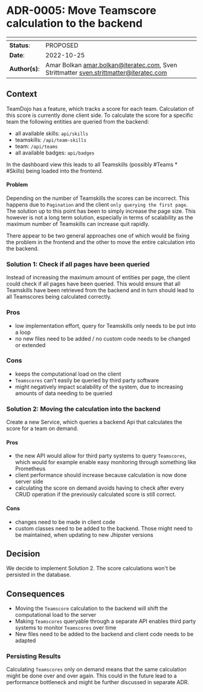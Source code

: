 <!-- 
SPDX-FileCopyrightText: the TeamDojo authors

SPDX-License-Identifier: Apache-2.0
-->
# ADR-0005: Move Teamscore calculation to the backend

| <!-- -->       | <!-- -->                                                                                   |
|----------------|--------------------------------------------------------------------------------------------|
| **Status**:    | PROPOSED                                                                                   |
| **Date**:      | 2022-10-25                                                                                 |
| **Author(s)**: | Amar Bolkan <amar.bolkan@iteratec.com>, Sven Strittmatter <sven.strittmatter@iteratec.com> |

## Context

TeamDojo has a feature, which tracks a score for each team. Calculation of this score is currently done client side.
To calculate the score for a specific team the following entities are queried from the backend:

- all available skills: `api/skills`
- teamskills: `/api/team-skills`
- team: `/api/teams`
- all available badges: `api/badges`

In the dashboard view this leads to all Teamskills (possibly #Teams * #Skills) being loaded into the frontend.

#### Problem

Depending on the number of Teamskills the scores can be incorrect. This happens due to `Pagination` and the client `only querying the first page`.
The solution up to this point has been to simply increase the page size. This however is not a long term solution, especially in terms of scalability as the
maximum number of Teamskills can increase quit rapidly. 

There appear to be two general approaches one of which would be fixing the problem in the frontend and the other to move the entire calculation into the backend.

### Solution 1: Check if all pages have been queried

Instead of increasing the maximum amount of entities per page, the client could check if all pages have been queried. 
This would ensure that all Teamskills have been retrieved from the backend and in turn should lead to all Teamscores being calculated correctly.

### Pros

- low implementation effort, query for Teamskills only needs to be put into a loop
- no new files need to be added / no custom code needs to be changed or extended


### Cons

- keeps the computational load on the client
- `Teamscores` can't easily be queried by third party software
- might negatively impact scalability of the system, due to increasing amounts of data needing to be queried


### Solution 2: Moving the calculation into the backend

Create a new Service, which queries a backend Api that calculates the score for a team on demand.

#### Pros

- the new API would allow for third party systems to query `Teamscores`, which would for example enable easy monitoring through something like Prometheus
- client performance should increase because calculation is now done server side
- calculating the score on demand avoids having to check after every CRUD operation if the previously calculated score is still correct.

#### Cons
- changes need to be made in client code
- custom classes need to be added to the backend. Those might need to be maintained, when updating to new Jhipster versions

<!-- ## Notes (can be deleted once solution is implemented) ##

Files to be added to the backend:
- `CustomTeamscoreResource`
- `CustomTeamScoreService`

Files to be changed in the frontend:
- `src/main/webapp/app/custom/overview/teams/overview-teams.component.ts`
- `src/main/webapp/app/custom/teams/teams-status/teams-status.component.ts`

Files to be deleted:
- `src/main/webapp/app/custom/helper/team-score-calculation.ts` 

-->


<!-- ## Notes (can be deleted once solution is implemented) ##

Relevant files for score calculation:
- CompletionCheck `src/main/webapp/app/custom/helper/completion-check.ts`
- RelevanceCheck `src/main/webapp/app/custom/helper/relevance-check.ts`
- TeamScoreCalculation `src/main/webapp/app/custom/helper/team-score-calculation.ts`
- SkillStatusUtils `src/main/webapp/app/custom/helper/skill-status.ts`

mirror these classes in the backend
Variable used in TeamScore calculation: team (containing all achieved skills), all available skills, and all available badges
-->

## Decision

We decide to implement Solution 2. The score calculations won't be persisted in the database.

## Consequences

- Moving the `Teamscore` calculation to the backend will shift the computational load to the server 
- Making `Teamscores` queryable through a separate API enables third party systems to monitor `Teamscores` over time
- New files need to be added to the backend and client code needs to be adapted

### Persisting Results

Calculating `Teamscores` only on demand means that the same calculation might be done over and over again.
This could in the future lead to a performance bottleneck and might be further discussed in separate ADR. 
